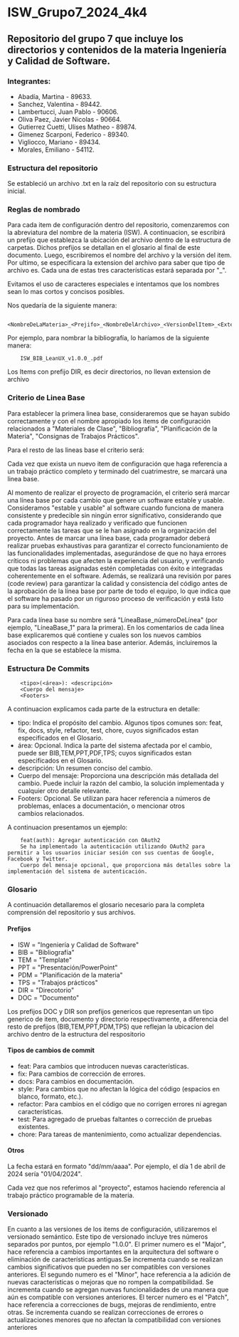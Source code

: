 # ISW_Grupo7_2024_4k4
<h2>Repositorio del grupo 7 que incluye los directorios y contenidos de la materia Ingeniería y Calidad de Software.</h2>

<h3>Integrantes:</h3>

- Abadía, Martina - 89633.
- Sanchez, Valentina - 89442.
- Lambertucci, Juan Pablo - 90606.
- Oliva Paez, Javier Nicolas - 90664.
- Gutierrez Cuetti, Ulises Matheo - 89874.
- Gimenez Scarponi, Federico - 89340.
- Vigliocco, Mariano - 89434.
- Morales, Emiliano - 54112.

<h3>Estructura del repositorio</h3>

Se estableció un archivo .txt en la raíz del repositorio con su estructura inicial. 


<h3>Reglas de nombrado</h3>

Para cada item de configuración dentro del repositorio, comenzaremos con la abreviatura del nombre de la materia (ISW). A continuacion, se escribirá un prefijo que establezca la ubicación del archivo dentro de la estructura de carpetas. Dichos prefijos se detallan en el glosario al final de este documento. Luego, escribiremos el nombre del archivo y la versión del item. Por ultimo, se especificara la extension del archivo para saber que tipo de archivo es. Cada una de estas tres características estará separada por "_".


Evitamos el uso de caracteres especiales e intentamos que los nombres sean lo mas cortos y concisos posibles.

Nos quedaría de la siguiente manera:

        <NombreDeLaMateria>_<Prejifo>_<NombreDelArchivo>_<VersionDelItem>_<ExtensionDelArchivo>

Por ejemplo, para nombrar la bibliografía, lo haríamos de la siguiente manera:

        ISW_BIB_LeanUX_v1.0.0_.pdf

Los Items con prefijo DIR, es decir directorios, no llevan extension de archivo

<h3>Criterio de Linea Base</h3>

Para establecer la primera linea base, consideraremos que se hayan subido correctamente y con el nombre apropiado los items de configuración relacionados a "Materiales de Clase", "Bibliografía", "Planificación de la Materia", "Consignas de Trabajos Prácticos".

Para el resto de las lineas base el criterio será: 

Cada vez que exista un nuevo item de configuración que haga referencia a un trabajo práctico completo y terminado del cuatrimestre, se marcará una linea base.

Al momento de realizar el proyecto de programación, el criterio será marcar una línea base por cada cambio que genere un software estable y usable. Consideramos "estable y usable" al software cuando funciona de manera consistente y predecible sin ningún error significativo, considerando que cada programador haya realizado y verificado que funcionen correctamente las tareas que se le han asignado en la organización del proyecto.
Antes de marcar una línea base, cada programador deberá realizar pruebas exhaustivas para garantizar el correcto funcionamiento de las funcionalidades implementadas, asegurándose de que no haya errores críticos ni problemas que afecten la experiencia del usuario, y verificando que todas las tareas asignadas estén completadas con éxito e integradas coherentemente en el software. Además, se realizará una revisión por pares (code review) para garantizar la calidad y consistencia del código antes de la aprobación de la línea base por parte de todo el equipo, lo que indica que el software ha pasado por un riguroso proceso de verificación y está listo para su implementación. 

Para cada línea base su nombre será "LíneaBase_númeroDeLínea" (por ejemplo, "LíneaBase_1" para la primera). En los comentarios de cada línea base explicaremos qué contiene y cuales son los nuevos cambios asociados con respecto a la línea base anterior. Además, incluiremos la fecha en la que se establece la misma. 


<h3>Estructura De Commits</h3>

        <tipo>(<área>): <descripción>
        <Cuerpo del mensaje>
        <Footers>
        
A continuacion explicamos cada parte de la estructura en detalle:
- tipo: Indica el propósito del cambio. Algunos tipos comunes son: feat, fix, docs, style, refactor, test, chore, cuyos significados estan especificados en el Glosario.
- área: Opcional. Indica la parte del sistema afectada por el cambio, puede ser BIB,TEM,PPT,PDF,TPS; cuyos significados estan especificados en el Glosario.
- descripción: Un resumen conciso del cambio.
- Cuerpo del mensaje: Proporciona una descripción más detallada del cambio. Puede incluir la razón del cambio, la solución implementada y cualquier otro detalle relevante.
- Footers: Opcional. Se utilizan para hacer referencia a números de problemas, enlaces a documentación, o mencionar otros cambios relacionados.

A continuacion presentamos un ejemplo:

        feat(auth): Agregar autenticación con OAuth2
        Se ha implementado la autenticación utilizando OAuth2 para permitir a los usuarios iniciar sesión con sus cuentas de Google, Facebook y Twitter.
        Cuerpo del mensaje opcional, que proporciona más detalles sobre la implementación del sistema de autenticación.


<h3>Glosario</h3>

A continuación detallaremos el glosario necesario para la completa comprensión del repositorio y sus archivos.

<h4>Prefijos</h4>

- ISW = "Ingeniería y Calidad de Software"
- BIB = "Bibliografía"
- TEM = "Template"
- PPT = "Presentación/PowerPoint"
- PDM = "Planificación de la materia"
- TPS = "Trabajos prácticos"
- DIR = "Direcotorio"
- DOC = "Documento"

Los prefijos DOC y DIR son prefijos genericos que representan un tipo generico de item, documento y directorio respectivamente, a diferencia del resto de prefijos (BIB,TEM,PPT,PDM,TPS) que reflejan la ubicacion del archivo dentro de la estructura del respositorio

<h4>Tipos de cambios de commit</h4>

- feat: Para cambios que introducen nuevas características.
- fix: Para cambios de corrección de errores.
- docs: Para cambios en documentación.
- style: Para cambios que no afectan la lógica del código (espacios en blanco, formato, etc.).
- refactor: Para cambios en el código que no corrigen errores ni agregan características.
- test: Para agregado de pruebas faltantes o corrección de pruebas existentes.
- chore: Para tareas de mantenimiento, como actualizar dependencias.

<h4>Otros</h4>

La fecha estará en formato "dd/mm/aaaa". Por ejemplo, el día 1 de abril de 2024 sería "01/04/2024".

Cada vez que nos referimos al "proyecto", estamos haciendo referencia al trabajo práctico programable de la materia.

<h3>Versionado</h3>

En cuanto a las versiones de los items de configuración, utilizaremos el versionado semántico. Este tipo de versionado incluye tres números separados por puntos, por ejemplo "1.0.0". El primer numero es el "Major", hace referencia a cambios importantes 
en la arquitectura del software o eliminación de características antiguas.Se incrementa cuando se realizan cambios significativos que pueden no ser compatibles con versiones anteriores.
El segundo numero es el "Minor", hace referencia a la adición de nuevas características o mejoras que no rompen la compatibilidad. Se incrementa cuando se agregan nuevas funcionalidades de una manera que aún es compatible con versiones anteriores.
El tercer numero es el "Patch", hace referencia a correcciones de bugs, mejoras de rendimiento, entre otras. Se incrementa cuando se realizan correcciones de errores o actualizaciones menores que no afectan la compatibilidad con versiones anteriores


